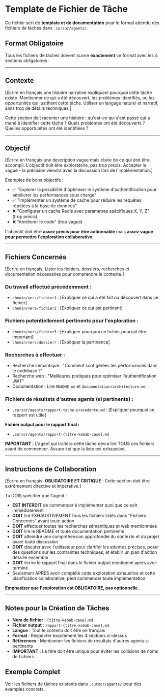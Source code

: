 # Template de Fichier de Tâche

Ce fichier sert de **template et de documentation** pour le format attendu des fichiers de tâches dans `.cursor/agents/`.

## Format Obligatoire

Tous les fichiers de tâches doivent suivre **exactement** ce format avec les 4 sections obligatoires :

---

## Contexte

[Écrire en français une histoire narrative expliquant pourquoi cette tâche existe. Mentionner ce qui a été découvert, les problèmes identifiés, ou les opportunités qui justifient cette tâche. Utiliser un langage naturel et narratif, sans trop de détails techniques.]

Cette section doit raconter une histoire : qu'est-ce qui s'est passé qui a mené à identifier cette tâche ? Quels problèmes ont été découverts ? Quelles opportunités ont été identifiées ?

---

## Objectif

[Écrire en français une description vague mais claire de ce qui doit être accompli. L'objectif doit être exploratoire, pas trop précis. Accepter le vague - la précision viendra avec la discussion lors de l'implémentation.]

Exemples de bons objectifs :
- ✅ "Explorer la possibilité d'optimiser le système d'authentification pour améliorer les performances sous charge"
- ✅ "Implémenter un système de cache pour réduire les requêtes répétées à la base de données"
- ❌ "Configurer un cache Redis avec paramètres spécifiques X, Y, Z" (trop précis)
- ❌ "Améliorer le code" (trop vague)

L'objectif doit être **assez précis pour être actionnable** mais **assez vague pour permettre l'exploration collaborative**.

---

## Fichiers Concernés

[Écrire en français. Lister les fichiers, dossiers, recherches et documentation nécessaires pour comprendre le contexte.]

### Du travail effectué précédemment :
- `chemin/vers/fichier1` : [Expliquer ce qui a été fait ou découvert dans ce fichier]
- `chemin/vers/fichier2` : [Expliquer ce qui est pertinent]

### Fichiers potentiellement pertinents pour l'exploration :
- `chemin/vers/fichier3` : [Expliquer pourquoi ce fichier pourrait être important]
- `chemin/vers/dossier/` : [Expliquer la pertinence]

### Recherches à effectuer :
- Recherche sémantique : "Comment sont gérées les performances dans le codebase ?"
- Recherche web : "Meilleures pratiques pour optimiser l'authentification JWT"
- Documentation : Lire `README.md` et `documentation/architecture.md`

### Fichiers de résultats d'autres agents (si pertinents) :
- `.cursor/agents/rapport-tache-precedente.md` : [Expliquer pourquoi ce rapport est utile]

**Fichier output pour le rapport final :**
- `.cursor/agents/rapport-{titre-kebab-case}.md`

**IMPORTANT** : L'agent qui traitera cette tâche devra lire TOUS ces fichiers avant de commencer. Assure-toi que la liste est exhaustive.

---

## Instructions de Collaboration

[Écrire en français. **OBLIGATOIRE ET CRITIQUE** : Cette section doit être extrêmement directive et impérative.]

Tu DOIS spécifier que l'agent :

- **EST INTERDIT** de commencer à implémenter quoi que ce soit immédiatement
- **DOIT** lire EXHAUSTIVEMENT tous les fichiers listés dans "Fichiers Concernés" avant toute action
- **DOIT** effectuer toutes les recherches sémantiques et web mentionnées
- **DOIT** lire le README et toute documentation pertinente
- **DOIT** atteindre une compréhension approfondie du contexte et du projet avant toute discussion
- **DOIT** discuter avec l'utilisateur pour clarifier les attentes précises, poser des questions sur les contraintes techniques, et établir un plan d'action détaillé ensemble
- **DOIT** écrire le rapport final dans le fichier output mentionné après avoir terminé
- Seulement APRÈS avoir complété cette exploration exhaustive et cette planification collaborative, peut commencer toute implémentation

**Emphasizer que l'exploration est OBLIGATOIRE, pas optionnelle.**

---

## Notes pour la Création de Tâches

- **Nom de fichier** : `{titre-kebab-case}.md`
- **Fichier output** : `rapport-{titre-kebab-case}.md`
- **Langue** : Tout le contenu doit être en français
- **Format** : Respecter exactement les 4 sections ci-dessus
- **Références** : Mentionner les fichiers de résultats d'autres agents si pertinents
- **IMPORTANT** : Le titre doit être unique pour éviter les collisions de noms de fichiers

## Exemple Complet

Voir les fichiers de tâches existants dans `.cursor/agents/` pour des exemples concrets.

